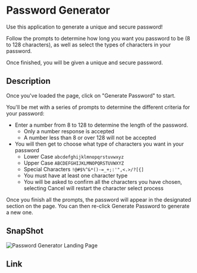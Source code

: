 # Password Generator
Use this application to generate a unique and secure password!


Follow the prompts to determine how long you want you password to be (8 to 128 characters), as well as select the types of characters in your password. 


Once finished, you will be given a unique and secure password. 

## Description
Once you've loaded the page, click on "Generate Password" to start.


You'll be met with a series of prompts to determine the different criteria for your password:
* Enter a number from 8 to 128 to determine the length of the password.
    * Only a number response is accepted
    * A number less than 8 or over 128 will not be accepted
* You will then get to choose what type of characters you want in your password
    * Lower Case `abcdefghijklmnopqrstuvwxyz`
    * Upper Case `ABCDEFGHIJKLMNOPQRSTUVWXYZ`
    * Special Characters `!@#$%^&*()-=_+;:'",<.>/?[{]`
    * You must have at least one character type
    * You will be asked to confirm all the characters you have chosen, selecting Cancel will restart the character select process


Once you finish all the prompts, the password will appear in the designated section on the page. You can then re-click Generate Password to generate a new one.

## SnapShot
![Password Generator Landing Page](./)

## Link